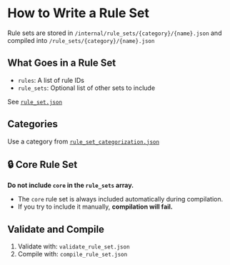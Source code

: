# How to Write a Rule Set

Rule sets are stored in `/internal/rule_sets/{category}/{name}.json` and compiled into `/rule_sets/{category}/{name}.json`

## What Goes in a Rule Set
- `rules`: A list of rule IDs
- `rule_sets`: Optional list of other sets to include

See [`rule_set.json`](../reference/rule_set.json.md)

## Categories
Use a category from [`rule_set_categorization.json`](../reference/rule_set_categorization.md)

## 🔒 Core Rule Set

**Do not include `core` in the `rule_sets` array.**

- The `core` rule set is always included automatically during compilation.
- If you try to include it manually, **compilation will fail.**

## Validate and Compile
1. Validate with: `validate_rule_set.json`
2. Compile with: `compile_rule_set.json`